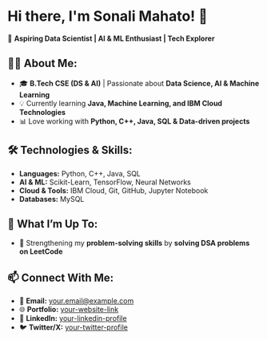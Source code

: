 <h1>Hi there, I'm Sonali Mahato! 👋</h1>
<p>🚀 <strong>Aspiring Data Scientist | AI & ML Enthusiast | Tech Explorer</strong></p>

<h2>👩‍💻 About Me:</h2>
<ul>
  <li>🎓 <strong>B.Tech CSE (DS & AI)</strong> | Passionate about <strong>Data Science, AI & Machine Learning</strong></li>
  <li>💡 Currently learning <strong>Java, Machine Learning, and IBM Cloud Technologies</strong></li>
  <li>📊 Love working with <strong>Python, C++, Java, SQL & Data-driven projects</strong></li>
</ul>

<h2>🛠️ Technologies & Skills:</h2>
<ul>
  <li><strong>Languages:</strong> Python, C++, Java, SQL</li>
  <li><strong>AI & ML:</strong> Scikit-Learn, TensorFlow, Neural Networks</li>
  <li><strong>Cloud & Tools:</strong> IBM Cloud, Git, GitHub, Jupyter Notebook</li>
  <li><strong>Databases:</strong> MySQL</li>
</ul>

<h2>🚀 What I’m Up To:</h2>
<ul>
<li>🔹 Strengthening my <strong>problem-solving skills</strong> by <strong>solving DSA problems on LeetCode</strong></li>
</ul>

<h2>📫 Connect With Me:</h2>
<ul>
  <li>📩 <strong>Email:</strong> <a href="sonalimahato5595@gmail.com">your.email@example.com</a></li>
  <li>🌐 <strong>Portfolio:</strong> <a href="your-website-link">your-website-link</a></li>
  <li>🔗 <strong>LinkedIn:</strong> <a href="your-linkedin-profile">your-linkedin-profile</a></li>
  <li>🐦 <strong>Twitter/X:</strong> <a href="your-twitter-profile">your-twitter-profile</a></li>
</ul>

